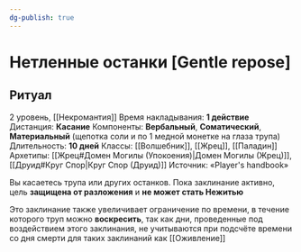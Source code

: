```yaml
---
dg-publish: true
---
```

# Нетленные останки [Gentle repose]
## Ритуал
2 уровень, [[Некромантия]]
Время накладывания: **1 действие**
Дистанция: **Касание**
Компоненты: **Вербальный**, **Соматический**, **Материальный** (щепотка соли и по 1 медной монетке на глаза трупа)
Длительность: **10 дней**
Классы: [[Волшебник]], [[Жрец]], [[Паладин]]
Архетипы: [[Жрец#Домен Могилы (Упокоения)|Домен Могилы (Жрец)]], [[Друид#Круг Спор|Круг Спор (Друид)]]
Источник: «Player's handbook»

Вы касаетесь трупа или других останков. Пока заклинание активно, цель **защищена от разложения** и **не может стать Нежитью**

Это заклинание также увеличивает ограничение по времени, в течение которого труп можно **воскресить**, так как дни, проведенные под воздействием этого заклинания, не учитываются при подсчёте времени со дня смерти для таких заклинаний как [[Оживление]]